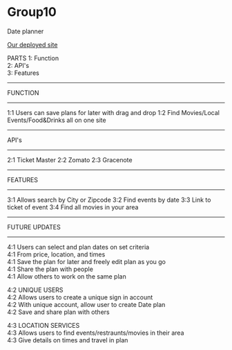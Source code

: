 # Group10

Date planner

<a href="https://fgailey.github.io/Group10/">Our deployed site</a>

PARTS
1: Function  
2: API's  
3: Features  

*************************
FUNCTION
*************************

1:1 Users can save plans for later with drag and drop
1:2 Find Movies/Local Events/Food&Drinks all on one site


*************************
API's
*************************
2:1  Ticket Master 
2:2  Zomato
2:3  Gracenote


**************************
FEATURES
**************************
3:1 Allows search by City or Zipcode
3:2 Find events by date
3:3 Link to ticket of event
3:4 Find all movies in your area

***********************
FUTURE UPDATES
***********************
4:1 Users can select and plan dates on set criteria  
4:1 From price, location, and times  
4:1 Save the plan for later and freely edit plan as you go  
4:1 Share the plan with people   
4:1 Allow others to work on the same plan 

4:2  UNIQUE USERS   
4:2  Allows users to create a unique sign in account  
4:2  With unique account, allow user to create Date plan  
4:2  Save and share plan with others  

4:3  LOCATION SERVICES  
4:3  Allows users to find events/restraunts/movies in their area  
4:3  Give details on times and travel in plan 